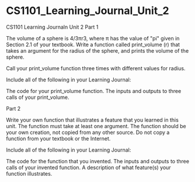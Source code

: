 # CS1101_Learning_Journal_Unit_2
CS1101 Learning Journaln Unit 2
Part 1

The volume of a sphere is 4/3πr3, where π has the value of "pi" given in Section 2.1 of your textbook. Write a function called print_volume (r) that takes an argument for the radius of the sphere, and prints the volume of the sphere.

Call your print_volume function three times with different values for radius.

Include all of the following in your Learning Journal:

The code for your print_volume function.
The inputs and outputs to three calls of your print_volume.

Part 2

Write your own function that illustrates a feature that you learned in this unit. The function must take at least one argument. The function should be your own creation, not copied from any other source. Do not copy a function from your textbook or the Internet.

Include all of the following in your Learning Journal:

The code for the function that you invented.
The inputs and outputs to three calls of your invented function.
A description of what feature(s) your function illustrates.  
